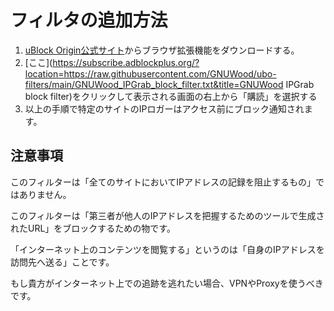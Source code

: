 # フィルタの追加方法

1. [uBlock Origin公式サイト](https://ublockorigin.com/)からブラウザ拡張機能をダウンロードする。
2. [ここ](https://subscribe.adblockplus.org/?location=https://raw.githubusercontent.com/GNUWood/ubo-filters/main/GNUWood_IPGrab_block_filter.txt&title=GNUWood IPGrab block filter)をクリックして表示される画面の右上から「購読」を選択する
3. 以上の手順で特定のサイトのIPロガーはアクセス前にブロック通知されます。

## 注意事項

このフィルターは「全てのサイトにおいてIPアドレスの記録を阻止するもの」ではありません。

このフィルターは「第三者が他人のIPアドレスを把握するためのツールで生成されたURL」をブロックするための物です。

「インターネット上のコンテンツを閲覧する」というのは「自身のIPアドレスを訪問先へ送る」ことです。

もし貴方がインターネット上での追跡を逃れたい場合、VPNやProxyを使うべきです。
